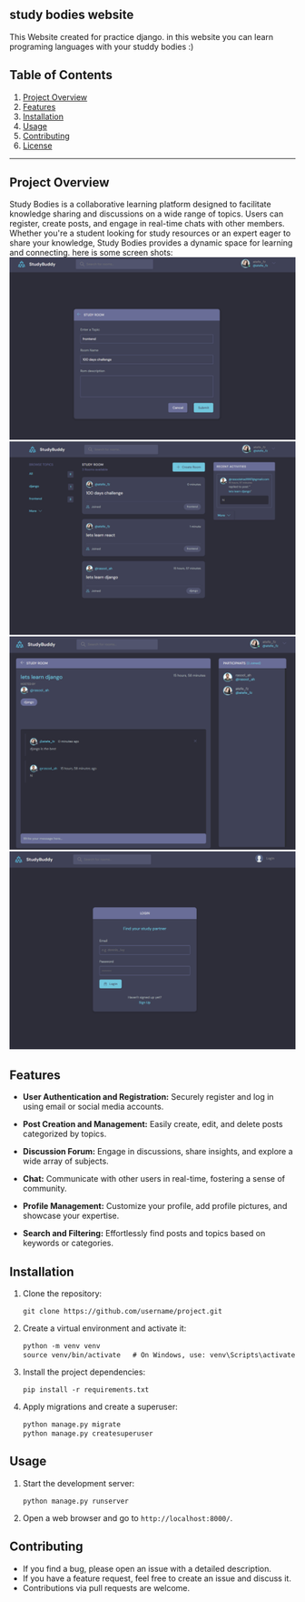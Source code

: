 ## study bodies website 

This Website created for practice django.
in this website you can learn programing languages with your studdy bodies :)
## Table of Contents
1. [Project Overview](#project-overview)
2. [Features](#features)
3. [Installation](#installation)
4. [Usage](#usage)
5. [Contributing](#contributing)
6. [License](#license)

---

## Project Overview
Study Bodies is a collaborative learning platform designed to facilitate knowledge sharing and discussions on a wide range of topics. Users can register, create posts, and engage in real-time chats with other members. Whether you're a student looking for study resources or an expert eager to share your knowledge, Study Bodies provides a dynamic space for learning and connecting.
here is some screen shots: 
![Alt text](./images/Capture.PNG)
![Alt text](./images/Capture2.PNG)
![Alt text](./images/Capture3.PNG)
![Alt text](./images/Capture4.PNG)
## Features

* **User Authentication and Registration:** Securely register and log in using email or social media accounts.

* **Post Creation and Management:** Easily create, edit, and delete posts categorized by topics.

* **Discussion Forum:** Engage in discussions, share insights, and explore a wide array of subjects.

* **Chat:** Communicate with other users in real-time, fostering a sense of community.

* **Profile Management:** Customize your profile, add profile pictures, and showcase your expertise.

* **Search and Filtering:** Effortlessly find posts and topics based on keywords or categories.
## Installation


1. Clone the repository:
   ```
   git clone https://github.com/username/project.git
   ```

2. Create a virtual environment and activate it:
   ```
   python -m venv venv
   source venv/bin/activate   # On Windows, use: venv\Scripts\activate
   ```

3. Install the project dependencies:
   ```
   pip install -r requirements.txt
   ```

4. Apply migrations and create a superuser:
   ```
   python manage.py migrate
   python manage.py createsuperuser
   ```

## Usage


1. Start the development server:
   ```
   python manage.py runserver
   ```

2. Open a web browser and go to `http://localhost:8000/`.

## Contributing

- If you find a bug, please open an issue with a detailed description.
- If you have a feature request, feel free to create an issue and discuss it.
- Contributions via pull requests are welcome.
